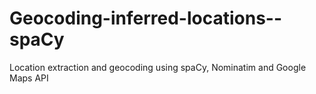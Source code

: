 # Geocoding-inferred-locations--spaCy
Location extraction and geocoding using spaCy, Nominatim and Google Maps API
